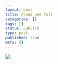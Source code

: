 ```yaml
---
layout: post
title: Proud and Tall
categories: []
tags: []
status: publish
type: post
published: true
meta: {}
---
```

![](http://photos22.flickr.com/33369803_b249c381a5.jpg)
